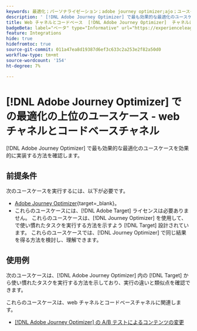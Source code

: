 ```yaml
---
keywords: 最適化；パーソナライゼーション；adobe journey optimizer;ajo；ユースケース；シナリオ；web；コードベース
description: ' [!DNL Adobe Journey Optimizer] で最も効果的な最適化のユースケースを効果的に実装する方法を説明します。'
title: Web チャネルとコードベース  [!DNL Adobe Journey Optimizer]  チャネルにおける最適化の上位のユースケース
badgeBeta: label="ベータ" type="Informative" url="https://experienceleague.adobe.com/docs/target/using/introduction/intro.html?lang=ja#beta newtab=true" tooltip=" [!DNL Adobe Target] のベータ版機能とは"
feature: Integrations
hide: true
hidefromtoc: true
source-git-commit: 011a47ea8d19387d6ef3c633c2a253e2f82a50d0
workflow-type: tm+mt
source-wordcount: '154'
ht-degree: 7%

---
```


# [!DNL Adobe Journey Optimizer] での最適化の上位のユースケース - web チャネルとコードベースチャネル

[!DNL Adobe Journey Optimizer] で最も効果的な最適化のユースケースを効果的に実装する方法を確認します。

## 前提条件

次のユースケースを実行するには、以下が必要です。

* [Adobe Journey Optimizer](https://experienceleague.adobe.com/en/docs/journey-optimizer/using/get-started/get-started){target=_blank}。
* これらのユースケースには、[!DNL Adobe Target] ライセンスは必要ありません。 これらのユースケースは、[!DNL Journey Optimizer] を使用して、で使い慣れたタスクを実行する方法を示すよう [!DNL Target] 設計されています。 これらのユースケースでは、[!DNL Journey Optimizer] で同じ結果を得る方法を検討し、理解できます。

## 使用例

次のユースケースは、[!DNL Adobe Journey Optimizer] 内の [!DNL Target] から使い慣れたタスクを実行する方法を示しており、実行の違いと類似点を確認できます。

これらのユースケースは、web チャネルとコードベースチャネルに関連します。

* [ [!DNL Adobe Journey Optimizer] の A/B テストによるコンテンツの変更](/help/main/c-integrating-target-with-mac/ajo/content-change-using-ajo.md)